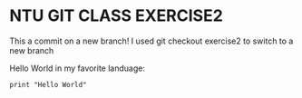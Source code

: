 # NTU GIT CLASS EXERCISE2
This a commit on a new branch! I used git checkout exercise2 to switch to a new branch

Hello World in my favorite landuage:

~~~
print "Hello World"
~~~